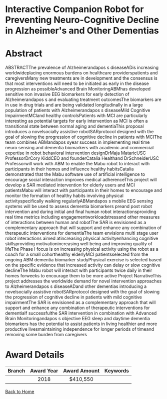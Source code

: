 
Interactive Companion Robot for Preventing Neuro-Cognitive Decline in Alzheimer&#039;s and Other Dementias
==========================================================================================================

# Abstract


ABSTRACTThe prevalence of Alzheimerandapos s diseaseADis increasing worldwideplacing enormous burdens on
healthcare providerspatients and caregiversMany new treatments are in development and the consensus is
that most interventions will need to be initiated as early in the disease progression as possibleAdvanced
Brain MonitoringABMhas developed sensitive non invasive EEG biomarkers for early detection of
Alzheimerandapos s and evaluating treatment outcomesThe biomarkers are in use in drug trials and are being
validated longitudinally in a large population of patients with Alzheimerandapos s diseaseMild Cognitive
ImpairmentMCIand healthy controlsPatients with MCI are particularly interesting as potential targets for
early intervention as MCI is often a transitional state between normal aging and dementiaThis proposal introduces a novelsocially assistive robotSARprotocol designed with the goal of
slowing the progression of cognitive decline in patients with MCIThe team combines ABMandapos syear
success in implementing real time neuro sensing and dementia biomarkers with academic and commercial
expertise in robot behavioral intervention designDrMaja MataricUSC ProfessorDrCory KiddCEO
and founderCatalia Healthand DrSchneiderUSC Professorwill work with ABM to enable the Mabu
robot to interact with participants in their homes and influence healthy habitsCatalia demonstrated that the
Mabu software use of artificial intelligence to encourage social interaction improves medical adherenceThis
project will develop a SAR mediated intervention for elderly users and MCI patientsMabu will interact
with participants in their homes to encourage and monitor the formation of healthy habits involving physical
activityspecifically walking regularlyABMandapos s mobile EEG sensing systems will be used to assess dementia
biomarkers preand post robot intervention and during initial and final human robot interactionsproviding
real time metrics including engagementworkloadstressand other measures of interactions between human
and robotThe SAR is envisioned as a complementary approach that will support and enhance any combination
of therapeutic interventions for dementiaThe team envisions multi stage user robot interactions aimed atincreasing physical activityenhancing cognitive skillsproviding motivationincreasing well being and
improving quality of lifeThe Phase I focus is on increasing physical activity using the robot as a coach for a
small cohorthealthy elderlyMCI patientsselected from the ongoing ABM dementia biomarker
studyPhysical exercise is selected based on the specific evidence that increased activity can delay or slow
cognitive declineThe Mabu robot will interact with participants twice daily in their homes forweeks to
encourage them to be more active Project NarrativeThis project addresses the worldwide demand for novel intervention approaches to Alzheimerandapos s
diseaseADand other dementias introducing a novelsocially assistive robotSARprotocol designed with
the goal of slowing the progression of cognitive decline in patients with mild cognitive impairmentThe
SAR is envisioned as a complementary approach that will support and enhance any combination of
therapeutic interventions for dementiaIf successfulthe SAR intervention in combination with Advanced
Brain Monitoringandapos s objective EEG sleep and daytime dementia biomarkers has the potential to assist patients
in living healthier and more productive livesmaintaining independence for longer periods of timeand
removing some burden from caregivers  

# Award Details

|Branch|Award Year|Award Amount|Keywords|
| :---: | :---: | :---: | :---: |
||2018|$410,550||
  
  


[Back to Home](https://github.com/chrischow/dod_sbir_awards#2377)